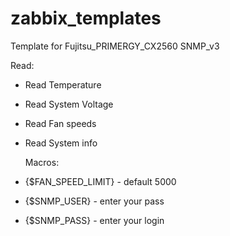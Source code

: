 # zabbix_templates

Template for Fujitsu_PRIMERGY_CX2560 SNMP_v3

  Read:
* Read Temperature
* Read System Voltage
* Read Fan speeds
* Read System info

  Macros:
* {$FAN_SPEED_LIMIT} - default 5000
* {$SNMP_USER} - enter your pass
* {$SNMP_PASS} - enter your login